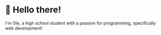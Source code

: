 # 👋 Hello there!

I'm Ole, a high school student with a passion for programming, specifically web development!
